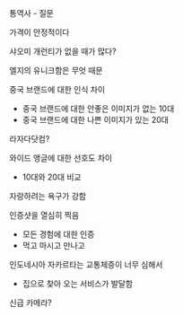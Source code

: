 통역사 - 질문

가격이 안정적이다

샤오미 개런티가 없을 때가 많다?

엘지의 유니크함은 무엇 때문

중국 브랜드에 대한 인식 차이
- 중국 브랜드에 대한 안좋은 이미지가 없는 10대
- 중국 브랜드에 대한 나쁜 이미지가 있는 20대


라자다닷컴?

와이드 앵글에 대한 선호도 차이
- 10대와 20대 비교

자랑하려는 욕구가 강함

인증샷을 열심히 찍음
- 모든 경험에 대한 인증
- 먹고 마시고 만나고

인도네시아 자카르타는 교통체증이 너무 심해서
- 집으로 찾아 오는 서비스가 발달함


신급 카메라?

